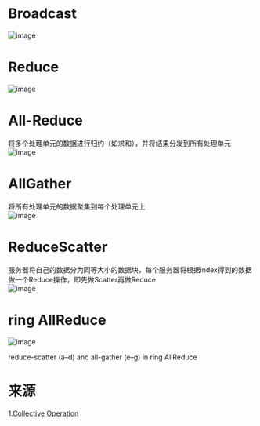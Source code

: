 

# Broadcast
![image](https://github.com/user-attachments/assets/9cc8db01-2e9d-45c4-9783-af7a69d326c3)

# Reduce
![image](https://github.com/user-attachments/assets/b6f0fa2f-6f9c-4da5-abbc-fcc495d5be9c)

# All-Reduce
将多个处理单元的数据进行归约（如求和），并将结果分发到所有处理单元  
![image](https://github.com/user-attachments/assets/3202e676-0475-440d-ac72-f19e46dd44bf)

# AllGather
将所有处理单元的数据聚集到每个处理单元上  
![image](https://github.com/user-attachments/assets/5a068646-629c-49e6-aa26-deff9463ebed)


# ReduceScatter
服务器将自己的数据分为同等大小的数据块，每个服务器将根据index得到的数据做一个Reduce操作，即先做Scatter再做Reduce  
![image](https://github.com/user-attachments/assets/6a4fab76-c263-4928-90e8-275d08eeeffd)


# ring AllReduce
![image](https://github.com/user-attachments/assets/0fd66194-be46-4930-90c2-b692e85f738a)

reduce-scatter (a–d) and all-gather (e–g) in ring AllReduce


# 来源
1.[Collective Operation](https://docs.nvidia.com/deeplearning/nccl/user-guide/docs/usage/collectives.html)
